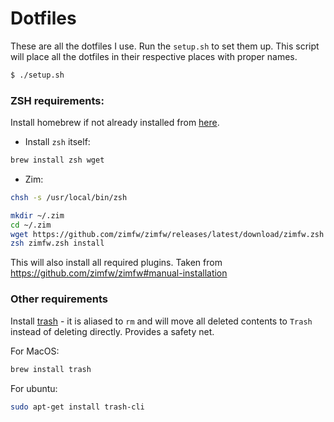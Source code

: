 # Dotfiles

These are all the dotfiles I use. Run the `setup.sh` to set them up.
This script will place all the dotfiles in their respective places with proper names.

```sh
$ ./setup.sh
```

### ZSH requirements:

Install homebrew if not already installed from [here](https://brew.sh/).

* Install `zsh` itself:

```sh
brew install zsh wget
```

* Zim:

```sh
chsh -s /usr/local/bin/zsh

mkdir ~/.zim
cd ~/.zim
wget https://github.com/zimfw/zimfw/releases/latest/download/zimfw.zsh
zsh zimfw.zsh install
```

This will also install all required plugins.
Taken from https://github.com/zimfw/zimfw#manual-installation

### Other requirements

Install [trash](http://hasseg.org/trash/) - it is aliased to `rm` and will move all deleted contents to `Trash` instead of deleting directly. Provides a safety net.

For MacOS:
```sh
brew install trash
```

For ubuntu:
```sh
sudo apt-get install trash-cli
```
